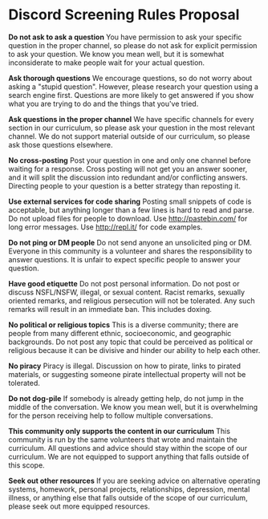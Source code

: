 # Discord Screening Rules Proposal

**Do not ask to ask a question**
You have permission to ask your specific question in the proper channel, so please do not ask for explicit permission to ask your question. We know you mean well, but it is somewhat inconsiderate to make people wait for your actual question.

**Ask thorough questions**
We encourage questions, so do not worry about asking a "stupid question". However, please research your question using a search engine first. Questions are more likely to get answered if you show what you are trying to do and the things that you've tried. 

**Ask questions in the proper channel**
We have specific channels for every section in our curriculum, so please ask your question in the most relevant channel. We do not support material outside of our curriculum, so please ask those questions elsewhere.

**No cross-posting**
Post your question in one and only one channel before waiting for a response. Cross posting will not get you an answer sooner, and it will split the discussion into redundant and/or conflicting answers. Directing people to your question is a better strategy than reposting it.

**Use external services for code sharing**
Posting small snippets of code is acceptable, but anything longer than a few lines is hard to read and parse. Do not upload files for people to download. Use http://pastebin.com/ for long error messages. Use http://repl.it/ for code examples.

**Do not ping or DM people**
Do not send anyone an unsolicited ping or DM. Everyone in this community is a volunteer and shares the responsibility to answer questions. It is unfair to expect specific people to answer your question.

**Have good etiquette**
Do not post personal information. Do not post or discuss NSFL/NSFW, illegal, or sexual content. Racist remarks, sexually oriented remarks, and religious persecution will not be tolerated. Any such remarks will result in an immediate ban. This includes doxing. 

**No political or religious topics**
This is a diverse community; there are people from many different ethnic, socioeconomic, and geographic backgrounds. Do not post any topic that could be perceived as political or religious because it can be divisive and hinder our ability to help each other.

**No piracy**
Piracy is illegal. Discussion on how to pirate, links to pirated materials, or suggesting someone pirate intellectual property will not be tolerated.

**Do not dog-pile**
If somebody is already getting help, do not jump in the middle of the conversation. We know you mean well, but it is overwhelming for the person receiving help to follow multiple conversations. 

**This community only supports the content in our curriculum**
This community is run by the same volunteers that wrote and maintain the curriculum. All questions and advice should stay within the scope of our curriculum. We are not equipped to support anything that falls outside of this scope.

**Seek out other resources**
If you are seeking advice on alternative operating systems, homework, personal projects, relationships, depression, mental illness, or anything else that falls outside of the scope of our curriculum, please seek out more equipped resources.
